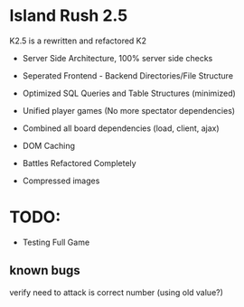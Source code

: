 # Island Rush 2.5

K2.5 is a rewritten and refactored K2

- Server Side Architecture, 100% server side checks

- Seperated Frontend - Backend Directories/File Structure

- Optimized SQL Queries and Table Structures (minimized)

- Unified player games (No more spectator dependencies)

- Combined all board dependencies (load, client, ajax)

- DOM Caching

- Battles Refactored Completely

- Compressed images

# TODO:

- Testing Full Game

known bugs
------------------

verify need to attack is correct number (using old value?)

